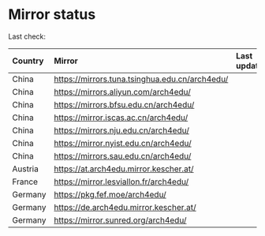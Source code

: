 <script src="./time.js"></script>
# Mirror status
Last check: <script type="text/javascript">localize(1700270243.394024);</script>

|Country|Mirror|Last update|
|:------|:-----|:----------|
|China|https://mirrors.tuna.tsinghua.edu.cn/arch4edu/|<script type="text/javascript">localize(1700245833);</script>|
|China|https://mirrors.aliyun.com/arch4edu/|<script type="text/javascript">localize(1700245833);</script>|
|China|https://mirrors.bfsu.edu.cn/arch4edu/|<script type="text/javascript">localize(1700245833);</script>|
|China|https://mirror.iscas.ac.cn/arch4edu/|<script type="text/javascript">localize(1700245833);</script>|
|China|https://mirrors.nju.edu.cn/arch4edu/|<script type="text/javascript">localize(1700159477);</script>|
|China|https://mirror.nyist.edu.cn/arch4edu/|<script type="text/javascript">localize(1700245833);</script>|
|China|https://mirrors.sau.edu.cn/arch4edu/|<script type="text/javascript">localize(1700245833);</script>|
|Austria|https://at.arch4edu.mirror.kescher.at/|<script type="text/javascript">localize(1700245833);</script>|
|France|https://mirror.lesviallon.fr/arch4edu/|<script type="text/javascript">localize(1700245833);</script>|
|Germany|https://pkg.fef.moe/arch4edu/|<script type="text/javascript">localize(1700245833);</script>|
|Germany|https://de.arch4edu.mirror.kescher.at/|<script type="text/javascript">localize(1700245833);</script>|
|Germany|https://mirror.sunred.org/arch4edu/|<script type="text/javascript">localize(1700245833);</script>|

<script src="./tablefilter/tablefilter.js"></script>
<script src="./table.js"></script>